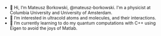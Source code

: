 - 👋 Hi, I’m Mateusz Borkowski, @mateusz-borkowski. I'm a physicist at Columbia University and University of Amsterdam.
- 👀 I’m interested in ultracold atoms and molecules, and their interactions.
- 🌱 I’m currently learning to do my quantum computations with C++ using Eigen to avoid the joys of Matlab.
<!--
- 💞️ I’m looking to collaborate on ...
- 📫 How to reach me ...
--->
<!---
mateusz-borkowski/mateusz-borkowski is a ✨ special ✨ repository because its `README.md` (this file) appears on your GitHub profile.
You can click the Preview link to take a look at your changes.
--->
